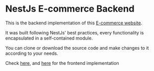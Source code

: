 # NestJs E-commerce Backend

This is the backend implementation of this [E-commerce website](https://wedoyourfarm.netlify.com).

It was built following NestJs' best practices, every functionality is encapsulated in a self-contained module.

You can clone or download the source code and make changes to it according to your needs. 

Check [here](https://github.com/iammrsea/ecommerce-AdminUI), and [here](https://github.com/iammrsea/ecommerce) for the frontend implementation
